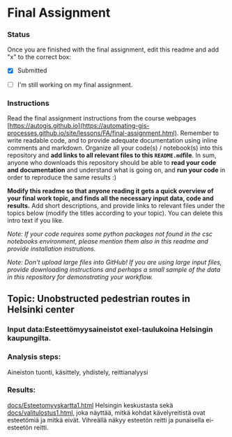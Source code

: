 # Final Assignment

### Status

Once you are finished with the final assignment, edit this readme and add "x" to the correct box:

* [x] Submitted

* [ ] I'm still working on my final assignment. 

### Instructions

Read the final assignment instructions from the course webpages [https://autogis.github.io](https://automating-gis-processes.github.io/site/lessons/FA/final-assignment.html). Remember to write readable code, and to provide adequate documentation using inline comments and markdown. Organize all your code(s) / notebook(s) into this repository and **add links to all relevant files to this `README.md`file**. In sum, anyone who downloads this repository should be able to **read your code and documentation** and understand what is going on, and **run your code** in order to reproduce the same results :) 

**Modify this readme so that anyone reading it gets a quick overview of your final work topic, and finds all the necessary input data, code and results.** Add short descriptions, and provide links to relevant files under the topics below (modify the titles according to your topic). You can delete this intro text if you like. 

*Note: If your code requires some python packages not found in the csc notebooks environment, please mention them also in this readme and provide installation instrutions.*

*Note: Don't upload large files into GitHub! If you are using large input files, provide downloading instructions and perhaps a small sample of the data in this repository for demonstrating your workflow.*

## Topic: Unobstructed pedestrian routes in Helsinki center

### Input data:Esteettömyysaineistot exel-taulukoina Helsingin kaupungilta.

### Analysis steps:
Aineiston tuonti, käsittely, yhdistely, reittianalyysi

### Results:
[docs/Esteetomyyskartta1.html](Esteettömyyskartta) Helsingin keskustasta sekä [docs/valitulostus1.html](reittikartta), joka näyttää, mitkä kohdat kävelyreitistä ovat esteetömiä ja mitkä eivät. Vihreällä näkyy esteetön reitti ja punaisella ei-esteetön reitti.

